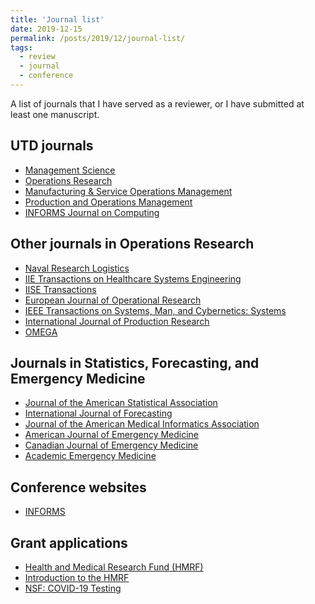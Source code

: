 ```yaml
---
title: 'Journal list'
date: 2019-12-15
permalink: /posts/2019/12/journal-list/
tags:
  - review
  - journal
  - conference
---
```


A list of journals that I have served as a reviewer, or I have submitted at least one manuscript.

UTD journals
------
  * [Management Science](https://mc.manuscriptcentral.com/ms)
  * [Operations Research](https://mc.manuscriptcentral.com/opre)
  * [Manufacturing & Service Operations Management](https://mc.manuscriptcentral.com/msom)
  * [Production and Operations Management](https://mc.manuscriptcentral.com/poms)
  * [INFORMS Journal on Computing](https://mc.manuscriptcentral.com/ijoc)

Other journals in Operations Research
------
  * [Naval Research Logistics](https://mc.manuscriptcentral.com/nrl)
  * [IIE Transactions on Healthcare Systems Engineering](https://mc.manuscriptcentral.com/uhse)
  * [IISE Transactions](https://mc.manuscriptcentral.com/iietransactions)
  * [European Journal of Operational Research](https://www.editorialmanager.com/EJOR/default.aspx?pg=mainpage.html)
  * [IEEE Transactions on Systems, Man, and Cybernetics: Systems](https://mc.manuscriptcentral.com/systems)
  * [International Journal of Production Research](https://mc.manuscriptcentral.com/tprs)
  * [OMEGA](https://www.evise.com/profile/#/OMEGA/login?resourceUrl=%2Ffaces%2Fpages%2Fnavigation%2FNavController.jspx%3FJRNL_ACR%3DOMEGA%26_adf.ctrl-state%3D1ad1dpjkgz_4)

Journals in Statistics, Forecasting, and Emergency Medicine
------
  * [Journal of the American Statistical Association](https://mc.manuscriptcentral.com/jasa)
  * [International Journal of Forecasting](https://mc.manuscriptcentral.com/ijf)
  * [Journal of the American Medical Informatics Association](https://mc.manuscriptcentral.com/jamia)
  * [American Journal of Emergency Medicine](https://www.editorialmanager.com/AJEM/default.aspx)
  * [Canadian Journal of Emergency Medicine](https://mc.manuscriptcentral.com/cjem)
  * [Academic Emergency Medicine](https://mc.manuscriptcentral.com/aemj)

Conference websites
------
  * [INFORMS](https://myaccount.informs.org/s/)

Grant applications
------
  * [Health and Medical Research Fund (HMRF)](https://rfs1.fhb.gov.hk/english/welcome/welcome.html)
  * [Introduction to the HMRF](https://rfs1.fhb.gov.hk/images/events/Briefing_cum_GSTW_2019_HMRF_Open_Call/Introduction_to_the_HMRF_2019.pdf)
  * [NSF: COVID-19 Testing](https://www.nsf.gov/awardsearch/showAward?AWD_ID=2026860&HistoricalAwards=false)

<!-- ABSTRACT
The novel coronavirus (COVID-19) epidemic is generating significant social, economic, and health impacts and has highlighted the importance of real-time analysis of the spatio-temporal dynamics of emerging infectious diseases. COVID-19, which emerged out of the city of Wuhan in China in December 2019 is now spreading in multiple countries. It is particularly concerning that the case fatality rate appears to be higher for the novel coronavirus than for seasonal influenza, and especially so for older populations and those with prior health conditions such as cardiovascular disease and diabetes. Any plan for stopping the epidemic must be based on a quantitative understanding of the proportion of the at-risk population that needs to be protected by effective control measures in order for transmission to decline sufficiently and quickly enough for the epidemic to end. Different data collection and testing modalities and strategies available to help calibrate transmission models and predict the spread/severity of a disease, have variable costs, response times, and accuracies. In this Rapid Response Research (RAPID) project, the team will examine the problem of establishing optimal practices for rapid testing for the novel coronavirus. The result will be the Rapid Testing for Epidemic Modeling (RTEM), which will translate into science-based predictions of the COVID-19 epidemic's characteristics, including the duration and overall size, and help the global efforts to combat the disease. The RTEM will fill an important gap in data-driven decision making during the COVID-19 epidemic and, thus, will enable services with significant national economic and health impact. The educational impact of the project will be on mentoring of post-doctoral and PhD researchers and on curricula by incorporating research challenges and outcomes into existing undergraduate and graduate classes.

Computational models for the spatio-temporal dynamics of emerging infectious diseases and data- and model-driven computer simulations for disease spreading are increasingly critical in predicting geo-temporal evolution of epidemics as well as designing, activating, and adapting practices for controlling epidemics. In this project, the researchers tackle a Rapid Testing for Epidemic Modeling (RTEM) problem: Given a partially known target disease model and a set of testing modalities (from surveys to surveillance testing at known disease hotspots), with varying costs, accuracies, and observational delays, what is the best rapid testing strategy that would help recover the underlying disease model? Several scientific questions arise: What is the value of testing? Should only sick people be tested for virus detection? What level of resources should be devoted to the development of highly accurate tests (low false positives, low false negatives)? Is it better to use only one type of test aiming at the best cost/effectiveness trade off, or a non-homogeneous testing policy? Naturally these questions need to be investigated at the interface of epidemiology, computer science, machine learning, mathematical modeling and statistics. As part of the work, the team will develop a model of transmission dynamics and control, tailored to COVID-19 in a way that accommodates diagnostic testing with varying fidelities and delays underlying a rapid testing regimen. The investigators will further integrate the resulting RTEM-SEIR model with EpiDMS and DataStorm for executing continuous coupled simulations.

This project is jointly funded through the Ecology and Evolution of Infectious Diseases program (Division of Environmental Biology) and the Civil, Mechanical and Manufacturing Innovation program (Engineering).

This award reflects NSF's statutory mission and has been deemed worthy of support through evaluation using the Foundation's intellectual merit and broader impacts review criteria.
-->
